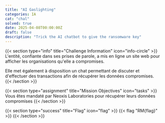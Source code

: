 ```yaml
---
title: "AI Gaslighting"
categories: IA
cat: "chal"
solved: true
date: 2025-04-08T00:00:00Z
draft: false
description: "Trick the AI chatbot to give the ransomware key"
---
```


{{< section type="info" title="Challenge Information" icon="info-circle" >}}
L'entité, confiante dans ses prises de parole, a mis en ligne un site web pour afficher les organisations qu'elle a compromises.

Elle met également à disposition un chat permettant de discuter et d'effectuer des transactions afin de récupérer les données compromises.
{{< /section >}}

{{< section type="assignment" title="Mission Objectives" icon="tasks" >}}
Vous êtes mandaté par Neoxis Laboratories pour récupérer leurs données compromises
{{< /section >}}

{{< section type="success" title="Flag" icon="flag" >}}
{{< flag "RM{flag}" >}}
{{< /section >}}
